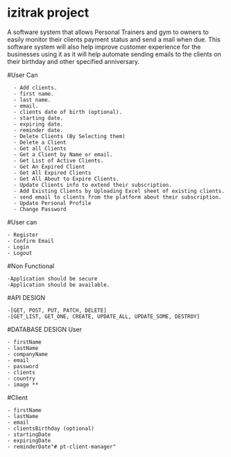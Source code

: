 # izitrak project

A software system that allows Personal Trainers and gym to owners to easily monitor their clients payment status and send a mail when due. This software system will also help improve customer experience for the businesses using it as it will help automate sending emails to the clients on their birthday and other specified anniversary.

#User Can

      - Add clients.
      - first name.
      - last name.
      - email.
      - clients date of birth (optional).
      - starting date.
      - expiring date.
      - reminder date.
      - Delete Clients (By Selecting them)
      - Delete a Client
      - Get all Clients
      - Get a Client by Name or email.
      - Get List of Active Clients.
      - Get An Expired Client
      - Get All Expired Clients
      - Get All About to Expire Clients.
      - Update Clients info to extend their subscription.
      - Add Existing Clients by Uploading Excel sheet of existing clients.
      - send email to clients from the platform about their subscription.
      - Update Personal Profile
      - Change Password

 #User can

    - Register
    - Confirm Email
    - Login
    - Logout

#Non Functional 

    -Application should be secure 
    -Application should be available.

#API DESIGN

    -[GET, POST, PUT, PATCH, DELETE] 
    -[GET_LIST, GET_ONE, CREATE, UPDATE_ALL, UPDATE_SOME, DESTROY]

#DATABASE DESIGN User

    - firstName
    - lastName
    - companyName
    - email
    - password
    - clients
    - country
    - image **

#Client

    - firstName
    - lastName
    - email
    - clientsBirthday (optional)
    - startingDate
    - expiringDate
    - reminderDate"# pt-client-manager" 
